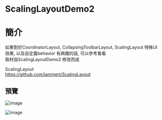 # ScalingLayoutDemo2

簡介
==================================
如果對於CoordinatorLayout, CollapsingToolbarLayout, ScalingLayout 特殊UI效果, 以及自定義behavior 有興趣的話, 可以參考看看                                     
取材自ScalingLayoutDemo2 修改而成

ScalingLayout                                     
https://github.com/iammert/ScalingLayout

預覽
--------
![image](https://i.imgur.com/AfMAVm1.jpg)                                      

![image](https://i.imgur.com/uudRFeN.jpg)                                      



